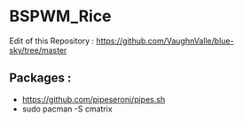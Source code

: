 # BSPWM_Rice

Edit of this Repository : https://github.com/VaughnValle/blue-sky/tree/master

## Packages :
- https://github.com/pipeseroni/pipes.sh
- sudo pacman -S cmatrix



